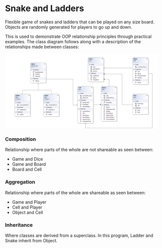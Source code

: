 # Snake and Ladders
Flexible game of snakes and ladders that can be played on any size board. Objects are randomly generated for players to go up and down.

This is used to demonstrate OOP relationship principles through practical examples. The class diagram follows along with a description of the relationships made between classes:

![Class diagram](/ClassDiagram.png)

### Composition
Relationship where parts of the whole are not shareable as seen between:
- Game and Dice
- Game and Board
- Board and Cell

### Aggregation
Relationship where parts of the whole are shareable as seen between:
- Game and Player
- Cell and Player
- Object and Cell

### Inheritance 
Where classes are derived from a superclass. In this program, Ladder and Snake inherit from Object. 
